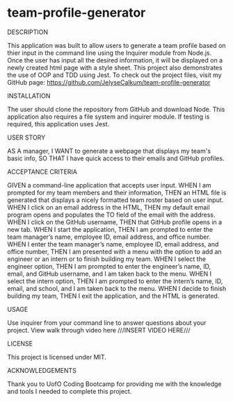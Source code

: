 # team-profile-generator

DESCRIPTION

This application was built to allow users to generate a team profile based on thier input in the command line using the Inquirer module from Node.js.
Once the user has input all the desired information, it will be displayed on a newly created html page with a style sheet. 
This project also demonstrates the use of OOP and TDD using Jest.
To check out the project files, visit my GitHub page: https://github.com/JelyseCalkum/team-profile-generator 
 
INSTALLATION

The user should clone the repository from GitHub and download Node. 
This application also requires a file system and inquirer module. If testing is required, this application uses Jest.

USER STORY

AS A manager, I WANT to generate a webpage that displays my team's basic info, SO THAT I have quick access to their emails and GitHub profiles.

ACCEPTANCE CRITERIA

GIVEN a command-line application that accepts user input. 
WHEN I am prompted for my team members and their information, THEN an HTML file is generated that displays a nicely formatted team roster based on user input.
WHEN I click on an email address in the HTML, THEN my default email program opens and populates the TO field of the email with the address.
WHEN I click on the GitHub username, THEN that GitHub profile opens in a new tab.
WHEN I start the application, THEN I am prompted to enter the team manager’s name, employee ID, email address, and office number.
WHEN I enter the team manager’s name, employee ID, email address, and office number, THEN I am presented with a menu with the option to add an engineer or an intern or to finish building my team.
WHEN I select the engineer option, THEN I am prompted to enter the engineer’s name, ID, email, and GitHub username, and I am taken back to the menu.
WHEN I select the intern option, THEN I am prompted to enter the intern’s name, ID, email, and school, and I am taken back to the menu.
WHEN I decide to finish building my team, THEN I exit the application, and the HTML is generated.

USAGE

Use inquirer from your command line to answer questions about your project. View walk through video here ///INSERT VIDEO HERE///

LICENSE

This project is licensed under MIT.

ACKNOWLEDGEMENTS

Thank you to UofO Coding Bootcamp for providing me with the knowledge and tools I needed to complete this project.
